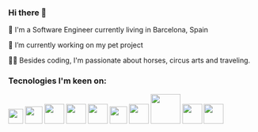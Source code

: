 ### Hi there 👋

🏮 I'm a Software Engineer currently living in Barcelona, Spain

🔭 I’m currently working on my pet project

🤸‍♀️ Besides coding, I'm passionate about horses, circus arts and traveling.

### Tecnologies I'm keen on:
  <div display="flex">
    <img width="30px" src="https://cdn.worldvectorlogo.com/logos/angular-icon.svg"/>
    <img width="35px" src="https://upload.wikimedia.org/wikipedia/commons/thumb/4/4c/Typescript_logo_2020.svg/1024px-Typescript_logo_2020.svg.png" />
    <img width="40px" src="https://cdn.worldvectorlogo.com/logos/nestjs.svg" />
    <img width="40px" src="https://upload.wikimedia.org/wikipedia/commons/1/17/GraphQL_Logo.svg" />
    <img width="40px" src="https://upload.wikimedia.org/wikipedia/commons/a/a7/React-icon.svg" />
    <img width="35px" src="https://cdn.worldvectorlogo.com/logos/nodejs-icon.svg" />
    <img width="40px" src="https://cdn.worldvectorlogo.com/logos/logo-javascript.svg" />
    <img width="60px" src="https://cdn.worldvectorlogo.com/logos/jest-2.svg" />
    <img width="40px" src="https://cdn.worldvectorlogo.com/logos/redux.svg" />
    <img width="40px" src="https://cdn.worldvectorlogo.com/logos/express-109.svg" />
  <div>



<!--
**thaistcosta/thaistcosta** is a ✨ _special_ ✨ repository because its `README.md` (this file) appears on your GitHub profile.

Here are some ideas to get you started:

- 🔭 I’m currently working on ...
- 🌱 I’m currently learning ...
- 👯 I’m looking to collaborate on ...
- 🤔 I’m looking for help with ...
- 💬 Ask me about ...
- 📫 How to reach me: ...
- 😄 Pronouns: ...
- ⚡ Fun fact: ...
-->
